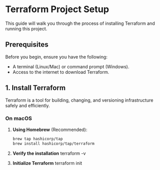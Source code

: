 # Terraform Project Setup

This guide will walk you through the process of installing Terraform and running this project.

## Prerequisites

Before you begin, ensure you have the following:
- A terminal (Linux/Mac) or command prompt (Windows).
- Access to the internet to download Terraform.

## 1. Install Terraform

Terraform is a tool for building, changing, and versioning infrastructure safely and efficiently.

### On macOS

1. **Using Homebrew** (Recommended):
   ```sh
   brew tap hashicorp/tap
   brew install hashicorp/tap/terraform

2. **Verify the installation**
    terraform -v

3. **Initialize Terraform**
    terraform init

